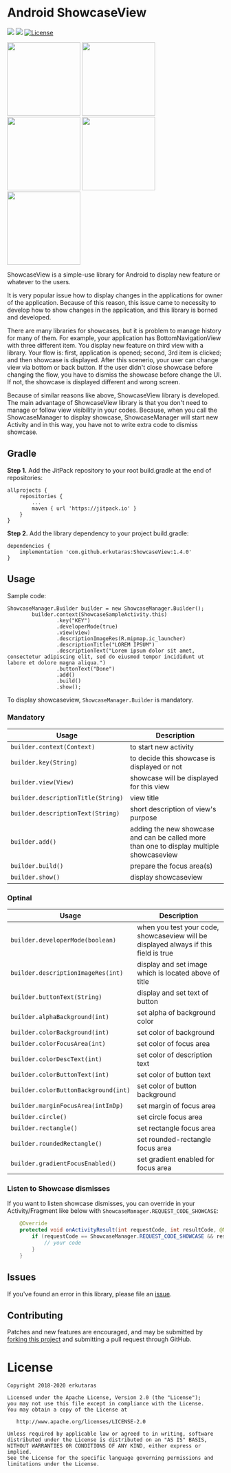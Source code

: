 # Android ShowcaseView
[![](https://jitpack.io/v/erkutaras/ShowcaseView.svg)](https://jitpack.io/#erkutaras/ShowcaseView)
[![](https://img.shields.io/badge/Android%20Arsenal-ShowcaseView-brightgreen.svg)](https://android-arsenal.com/details/1/7438)
[![License](https://img.shields.io/badge/License-Apache%202.0-blue.svg)](https://opensource.org/licenses/Apache-2.0)

<img src="https://raw.githubusercontent.com/erkutaras/ShowcaseView/master/screenshots/Screenshot_1535489717.png" width="170">     <img src="https://raw.githubusercontent.com/erkutaras/ShowcaseView/master/screenshots/Screenshot_1535489745.png" width="170">     <img src="https://raw.githubusercontent.com/erkutaras/ShowcaseView/master/screenshots/Screenshot_1535489756.png" width="170">     <img src="https://raw.githubusercontent.com/erkutaras/ShowcaseView/master/screenshots/Screenshot_1535489775.png" width="170">     <img src="https://raw.githubusercontent.com/erkutaras/ShowcaseView/master/screenshots/Screenshot_1535489794.png" width="170">

ShowcaseView is a simple-use library for Android to display new feature or whatever to the users.

It is very popular issue how to display changes in the applications for owner of the application. Because of this reason, this issue came to necessity to develop how to show changes in the application, and this library is borned and developed.

There are many libraries for showcases, but it is problem to manage history for many of them. For example, your application has BottomNavigationView with three different item. You display new feature on third view with a library. Your flow is: first, application is opened; second, 3rd item is clicked; and then showcase is displayed. After this scenerio, your user can change view via bottom or back button. If the user didn't close showcase before changing the flow, you have to dismiss the showcase before change the UI. If not, the showcase is displayed different and wrong screen.

Because of similar reasons like above, ShowcaseView library is developed. The main advantage of ShowcaseView library is that you don't need to manage or follow view visibility in your codes. Because, when you call the ShowcaseManager to display showcase, ShowcaseManager will start new Activity and in this way, you have not to write extra code to dismiss showcase.

## Gradle

**Step 1.** Add the JitPack repository to your root build.gradle at the end of repositories:
```
allprojects {
    repositories {
        ...
        maven { url 'https://jitpack.io' }
    }
}
```

**Step 2.** Add the library dependency to your project build.gradle:
```
dependencies {
    implementation 'com.github.erkutaras:ShowcaseView:1.4.0'
}
```


## Usage

Sample code:
```
ShowcaseManager.Builder builder = new ShowcaseManager.Builder();
        builder.context(ShowcaseSampleActivity.this)
                .key("KEY")
                .developerMode(true)
                .view(view)
                .descriptionImageRes(R.mipmap.ic_launcher)
                .descriptionTitle("LOREM IPSUM")
                .descriptionText("Lorem ipsum dolor sit amet, consectetur adipiscing elit, sed do eiusmod tempor incididunt ut labore et dolore magna aliqua.")
                .buttonText("Done")
                .add()
                .build()
                .show();
```

To display showcaseview, `ShowcaseManager.Builder` is mandatory.

### Mandatory
| Usage         | Description | 
| ------------- |-------------| 
| `builder.context(Context)`        | to start new activity             |
| `builder.key(String)` | to decide this showcase is displayed or not|
| `builder.view(View)` |  showcase will be displayed for this view| 
| `builder.descriptionTitle(String)` |  view title| 
| `builder.descriptionText(String)` |  short description of view's purpose| 
| `builder.add()` |  adding the new showcase and can be called more than one to display multiple showcaseview| 
| `builder.build()` |  prepare the focus area(s)| 
| `builder.show()` |  display showcaseview| 

### Optinal
| Usage                                | Description                                                                           | 
| ------------------------------------ |-------------------------------------------------------------------------------------- | 
| `builder.developerMode(boolean)`     |  when you test your code, showcaseview will be displayed always if this field is true | 
| `builder.descriptionImageRes(int)`   |  display and set image which is located above of title                                | 
| `builder.buttonText(String)`         |  display and set text of button                                                       | 
| `builder.alphaBackground(int)`       |  set alpha of background color                                                        | 
| `builder.colorBackground(int)`       |  set color of background                                                              | 
| `builder.colorFocusArea(int)`        |  set color of focus area                                                              | 
| `builder.colorDescText(int)`         |  set color of description text                                                        | 
| `builder.colorButtonText(int)`       |  set color of button text                                                             | 
| `builder.colorButtonBackground(int)` |  set color of button background                                                       | 
| `builder.marginFocusArea(intInDp)`   |  set margin of focus area                                                             | 
| `builder.circle()`                   |  set circle focus area                                                                | 
| `builder.rectangle()`                |  set rectangle focus area                                                             | 
| `builder.roundedRectangle()`         |  set rounded-rectangle focus area                                                     | 
| `builder.gradientFocusEnabled()`     |  set gradient enabled for focus area                                                  | 

### Listen to Showcase dismisses
If you want to listen showcase dismisses, you can override in your Activity/Fragment like below with `ShowcaseManager.REQUEST_CODE_SHOWCASE`:
```java
    @Override
    protected void onActivityResult(int requestCode, int resultCode, @Nullable Intent data) {
        if (requestCode == ShowcaseManager.REQUEST_CODE_SHOWCASE && resultCode == Activity.RESULT_OK) {
            // your code
        }
    }
```

## Issues

If you've found an error in this library, please file an [issue][1].

## Contributing

Patches and new features are encouraged, and may be submitted by [forking this project][2] and submitting a pull request through GitHub. 

[1]: https://github.com/erkutaras/ShowcaseView/issues
[2]: https://github.com/erkutaras/ShowcaseView/fork

# License

    Copyright 2018-2020 erkutaras

    Licensed under the Apache License, Version 2.0 (the "License");
    you may not use this file except in compliance with the License.
    You may obtain a copy of the License at

       http://www.apache.org/licenses/LICENSE-2.0

    Unless required by applicable law or agreed to in writing, software
    distributed under the License is distributed on an "AS IS" BASIS,
    WITHOUT WARRANTIES OR CONDITIONS OF ANY KIND, either express or implied.
    See the License for the specific language governing permissions and
    limitations under the License.
